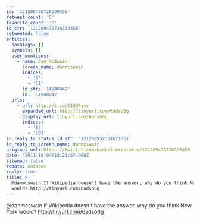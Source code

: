 ```yaml
---
id: '121289470728339456'
retweet_count: '0'
favorite_count: '0'
id_str: '121289470728339456'
retweeted: false
entities:
  hashtags: []
  symbols: []
  user_mentions:
    - name: Dan McSwain
      screen_name: danmcswain
      indices:
        - '0'
        - '11'
      id_str: '14940842'
      id: '14940842'
  urls:
    - url: http://t.co/S19U4vyy
      expanded_url: http://tinyurl.com/6adso6g
      display_url: tinyurl.com/6adso6g
      indices:
        - '83'
        - '103'
in_reply_to_status_id_str: '121288952534671361'
in_reply_to_screen_name: danmcswain
original_url: https://twitter.com/benbalter/status/121289470728339456
date: '2011-10-04T18:23:57.000Z'
sitemap: false
robots: noindex
reply: true
title: >-
  @danmcswain If Wikipedia doesn't have the answer, why do you think New York
  would? http://tinyurl.com/6adso6g
---
```


@danmcswain If Wikipedia doesn't have the answer, why do you think New York would? http://tinyurl.com/6adso6g